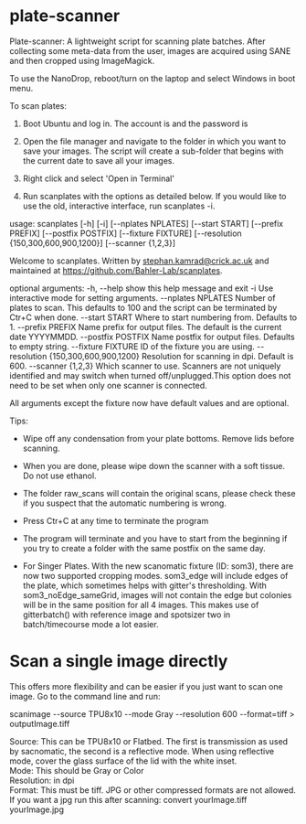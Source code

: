 # plate-scanner
Plate-scanner: A lightweight script for scanning plate batches. After collecting some meta-data from the user, 
images are acquired using SANE and then cropped using ImageMagick.

To use the NanoDrop, reboot/turn on the laptop and select Windows in boot menu.

To scan plates:

1. Boot Ubuntu and log in. The account is                and the password is                

2. Open the file manager and navigate to the folder in which you want to save your images. The script will create a sub-folder that begins with the current date to save all your images. 

3. Right click and select 'Open in Terminal'

4. Run scanplates with the options as detailed below. If you would like to use the old, interactive interface, run scanplates -i.

usage: scanplates [-h] [-i] [--nplates NPLATES] [--start START]
                  [--prefix PREFIX] [--postfix POSTFIX] [--fixture FIXTURE]
                  [--resolution {150,300,600,900,1200}] [--scanner {1,2,3}]

Welcome to scanplates. Written by stephan.kamrad@crick.ac.uk and maintained at
https://github.com/Bahler-Lab/scanplates.

optional arguments:
  -h, --help            show this help message and exit
  -i                    Use interactive mode for setting arguments.
  --nplates NPLATES     Number of plates to scan. This defaults to 100 and the
                        script can be terminated by Ctr+C when done.
  --start START         Where to start numbering from. Defaults to 1.
  --prefix PREFIX       Name prefix for output files. The default is the
                        current date YYYYMMDD.
  --postfix POSTFIX     Name postfix for output files. Defaults to empty string.
  --fixture FIXTURE     ID of the fixture you are using.
  --resolution {150,300,600,900,1200}
                        Resolution for scanning in dpi. Default is 600.
  --scanner {1,2,3}     Which scanner to use. Scanners are not uniquely
                        identified and may switch when turned off/unplugged.This option does not need to be set when only one scanner is connected.


All arguments except the fixture now have default values and are optional.

Tips:
- Wipe off any condensation from your plate bottoms. Remove lids before scanning.
- When you are done, please wipe down the scanner with a soft tissue. Do not use ethanol.
- The folder raw_scans will contain the original scans, please check these if you suspect that the automatic numbering is wrong.
- Press Ctr+C at any time to terminate the program
- The program will terminate and you have to start from the beginning if you try to create a folder with the same postfix on the same day. 

- For Singer Plates. With the new scanomatic fixture (ID: som3), there are now two supported cropping modes. som3_edge will include edges of the plate, which sometimes helps with gitter's thresholding. With som3_noEdge_sameGrid, images will not contain the edge but colonies will be in the same position for all 4 images. This makes use of gitterbatch() with reference image and spotsizer two in batch/timecourse mode a lot easier.

# Scan a single image directly
This offers more flexibility and can be easier if you just want to scan one image. Go to the command line and run:

scanimage --source TPU8x10 --mode Gray --resolution 600 --format=tiff  > outputImage.tiff  
  
Source: This can be TPU8x10 or Flatbed. The first is transmission as used by sacnomatic, the second is a reflective mode. When using reflective mode, cover the glass surface of the lid with the white inset.   
Mode: This should be Gray or Color  
Resolution: in dpi  
Format: This must be tiff. JPG or other compressed formats are not allowed. If you want a jpg run this after scanning: convert yourImage.tiff yourImage.jpg

